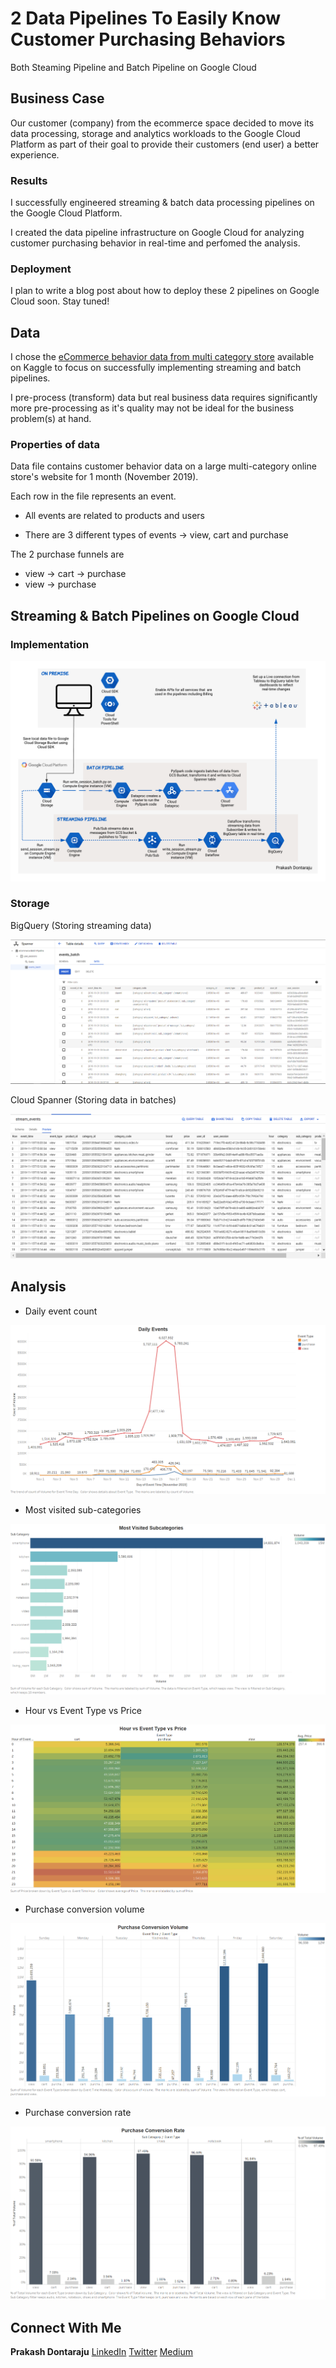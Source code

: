# 2 Data Pipelines To Easily Know Customer Purchasing Behaviors

Both Steaming Pipeline and Batch Pipeline on Google Cloud

## Business Case

Our customer (company) from the ecommerce space decided to move its data processing, storage and analytics workloads to the Google Cloud Platform as part of their goal to provide their customers (end user) a better experience.

### Results

I successfully engineered streaming & batch data processing pipelines on the Google Cloud Platform.

I created the data pipeline infrastructure on Google Cloud for analyzing customer purchasing behavior in real-time and perfomed the analysis.

### Deployment

I plan to write a blog post about how to deploy these 2 pipelines on Google Cloud soon. Stay tuned!

## Data

I chose the [eCommerce behavior data from multi category store](https://www.kaggle.com/mkechinov/ecommerce-behavior-data-from-multi-category-store) available on Kaggle to focus on successfully implementing streaming and batch pipelines.

I pre-process (transform) data but real business data requires significantly more pre-processing as it's quality may not be ideal for the business problem(s) at hand.

### Properties of data

Data file contains customer behavior data on a large multi-category online store's website for 1 month (November 2019).
 
 Each row in the file represents an event.

* All events are related to products and users

* There are 3 different types of events &#8594; view, cart and purchase

The 2 purchase funnels are
* view &#8594; cart &#8594; purchase
* view &#8594; purchase


## Streaming & Batch Pipelines on Google Cloud

### Implementation

![Streaming & Batch Pipelines on Google Cloud](https://github.com/prakashdontaraju/google-cloud-ecommerce/blob/master/images/google_cloud_pipeline.png)

### Storage

BigQuery (Storing streaming data)

![Streaming Data in BigQuery](https://github.com/prakashdontaraju/google-cloud-ecommerce/blob/master/images/bigquery_store.png)

Cloud Spanner (Storing data in batches)

![Batch Data in Cloud Spanner](https://github.com/prakashdontaraju/google-cloud-ecommerce/blob/master/images/spanner_store.png)

## Analysis

* Daily event count

![Daily Event Count](https://github.com/prakashdontaraju/google-cloud-ecommerce/blob/master/images/daily_events.png)

* Most visited sub-categories

![Most Visited Sub-Categories](https://github.com/prakashdontaraju/google-cloud-ecommerce/blob/master/images/most_visited_subcategories.png)

* Hour vs Event Type vs Price

![Hour vs Event Type vs Price](https://github.com/prakashdontaraju/google-cloud-ecommerce/blob/master/images/hour_event_price.png)

* Purchase conversion volume

![Purchase Conversion Volume](https://github.com/prakashdontaraju/google-cloud-ecommerce/blob/master/images/purchase_conversion_volume.png)

* Purchase conversion rate

![Purchase Conversion Rate](https://github.com/prakashdontaraju/google-cloud-ecommerce/blob/master/images/purchase_conversion_rate.png)

## Connect With Me
**Prakash Dontaraju** [LinkedIn](https://www.linkedin.com/in/prakashdontaraju) [Twitter](https://twitter.com/WittyGrit) [Medium](https://medium.com/@wittygrit)

